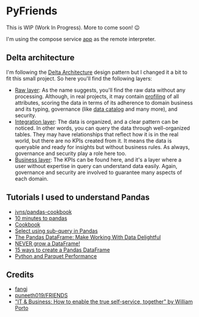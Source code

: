 # PyFriends

This is WIP (Work In Progress). More to come soon! 😉

I'm using the compose service [app](https://github.com/willianantunes/pyfriends/blob/164423598fa12000079cea80eb87f070b44d7c2d/docker-compose.yaml#L4) as the remote interpreter.

## Delta architecture

I'm following the [Delta Architecture](https://databricks.com/blog/2019/08/14/productionizing-machine-learning-with-delta-lake.html) design pattern but I changed it a bit to fit this small project. So here you'll find the following layers:

- [Raw layer](./pyfriends/raw_layer): As the name suggests, you'll find the raw data without any processing. Although, in real projects, it may contain [profiling](https://en.wikipedia.org/wiki/Data_profiling) of all attributes, scoring the data in terms of its adherence to domain business and its typing, governance (like [data catalog](https://wiki.gccollab.ca/index.php?title=Data_Catalog&mobileaction=toggle_view_desktop) and many more), and security.
- [Integration layer](./pyfriends/integration_layer): The data is organized, and a clear pattern can be noticed. In other words, you can query the data through well-organized tables. They may have relationships that reflect how it is in the real world, but there are no KPIs created from it. It means the data is queryable and ready for insights but without business rules. As always, governance and security play a role here too.
- [Business layer](./pyfriends/business_layer): The KPIs can be found here, and it's a layer where a user without expertise in query can understand data easily. Again, governance and security are involved to guarantee many aspects of each domain.

## Tutorials I used to understand Pandas

- [jvns/pandas-cookbook](https://github.com/jvns/pandas-cookbook)
- [10 minutes to pandas](https://pandas.pydata.org/pandas-docs/stable/user_guide/10min.html)
- [Cookbook](https://pandas.pydata.org/pandas-docs/stable/user_guide/cookbook.html#cookbook)
- [Select using sub-query in Pandas](https://stackoverflow.com/a/59989971/3899136)
- [The Pandas DataFrame: Make Working With Data Delightful](https://realpython.com/pandas-dataframe/)
- [NEVER grow a DataFrame!](https://stackoverflow.com/a/56746204/3899136)
- [15 ways to create a Pandas DataFrame](https://towardsdatascience.com/15-ways-to-create-a-pandas-dataframe-754ecc082c17)
- [Python and Parquet Performance](https://blog.datasyndrome.com/python-and-parquet-performance-e71da65269ce)

## Credits

- [fangj](https://github.com/fangj/friends)
- [puneeth019/FRIENDS](https://github.com/puneeth019/FRIENDS)
- ["IT & Business: How to enable the true self-service, together" by William Porto](https://www.linkedin.com/pulse/ti-business-como-viabilizar-em-conjunto-o-verdadeiro-william-porto/)
